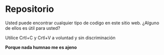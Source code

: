 # Repositorio

Usted puede encontrar cualquier tipo de  codigo en este sitio web. ¿Alguno de ellos es útil para usted?

Utilice Crtl+C y Crtl+V a voluntad y sin discriminación

**Porque nada humnao me es ajeno**
